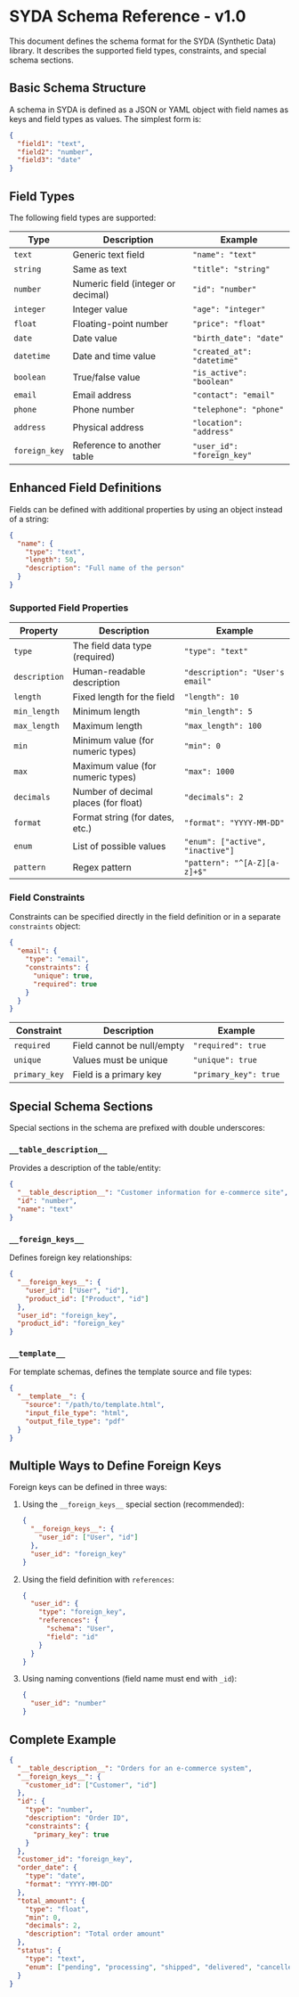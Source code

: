 # SYDA Schema Reference - v1.0

This document defines the schema format for the SYDA (Synthetic Data) library. It describes the supported field types, constraints, and special schema sections.

## Basic Schema Structure

A schema in SYDA is defined as a JSON or YAML object with field names as keys and field types as values. The simplest form is:

```json
{
  "field1": "text",
  "field2": "number",
  "field3": "date"
}
```

## Field Types

The following field types are supported:

| Type | Description | Example |
|------|-------------|---------|
| `text` | Generic text field | `"name": "text"` |
| `string` | Same as text | `"title": "string"` |
| `number` | Numeric field (integer or decimal) | `"id": "number"` |
| `integer` | Integer value | `"age": "integer"` |
| `float` | Floating-point number | `"price": "float"` |
| `date` | Date value | `"birth_date": "date"` |
| `datetime` | Date and time value | `"created_at": "datetime"` |
| `boolean` | True/false value | `"is_active": "boolean"` |
| `email` | Email address | `"contact": "email"` |
| `phone` | Phone number | `"telephone": "phone"` |
| `address` | Physical address | `"location": "address"` |
| `foreign_key` | Reference to another table | `"user_id": "foreign_key"` |

## Enhanced Field Definitions

Fields can be defined with additional properties by using an object instead of a string:

```json
{
  "name": {
    "type": "text",
    "length": 50,
    "description": "Full name of the person"
  }
}
```

### Supported Field Properties

| Property | Description | Example |
|----------|-------------|---------|
| `type` | The field data type (required) | `"type": "text"` |
| `description` | Human-readable description | `"description": "User's email"` |
| `length` | Fixed length for the field | `"length": 10` |
| `min_length` | Minimum length | `"min_length": 5` |
| `max_length` | Maximum length | `"max_length": 100` |
| `min` | Minimum value (for numeric types) | `"min": 0` |
| `max` | Maximum value (for numeric types) | `"max": 1000` |
| `decimals` | Number of decimal places (for float) | `"decimals": 2` |
| `format` | Format string (for dates, etc.) | `"format": "YYYY-MM-DD"` |
| `enum` | List of possible values | `"enum": ["active", "inactive"]` |
| `pattern` | Regex pattern | `"pattern": "^[A-Z][a-z]+$"` |

### Field Constraints

Constraints can be specified directly in the field definition or in a separate `constraints` object:

```json
{
  "email": {
    "type": "email",
    "constraints": {
      "unique": true,
      "required": true
    }
  }
}
```

| Constraint | Description | Example |
|------------|-------------|---------|
| `required` | Field cannot be null/empty | `"required": true` |
| `unique` | Values must be unique | `"unique": true` |
| `primary_key` | Field is a primary key | `"primary_key": true` |

## Special Schema Sections

Special sections in the schema are prefixed with double underscores:

### `__table_description__`

Provides a description of the table/entity:

```json
{
  "__table_description__": "Customer information for e-commerce site",
  "id": "number",
  "name": "text"
}
```

### `__foreign_keys__`

Defines foreign key relationships:

```json
{
  "__foreign_keys__": {
    "user_id": ["User", "id"],
    "product_id": ["Product", "id"]
  },
  "user_id": "foreign_key",
  "product_id": "foreign_key"
}
```

### `__template__`

For template schemas, defines the template source and file types:

```json
{
  "__template__": {
    "source": "/path/to/template.html",
    "input_file_type": "html",
    "output_file_type": "pdf"
  }
}
```

## Multiple Ways to Define Foreign Keys

Foreign keys can be defined in three ways:

1. Using the `__foreign_keys__` special section (recommended):
   ```json
   {
     "__foreign_keys__": {
       "user_id": ["User", "id"]
     },
     "user_id": "foreign_key"
   }
   ```

2. Using the field definition with `references`:
   ```json
   {
     "user_id": {
       "type": "foreign_key",
       "references": {
         "schema": "User",
         "field": "id"
       }
     }
   }
   ```

3. Using naming conventions (field name must end with `_id`):
   ```json
   {
     "user_id": "number"
   }
   ```

## Complete Example

```json
{
  "__table_description__": "Orders for an e-commerce system",
  "__foreign_keys__": {
    "customer_id": ["Customer", "id"]
  },
  "id": {
    "type": "number",
    "description": "Order ID",
    "constraints": {
      "primary_key": true
    }
  },
  "customer_id": "foreign_key",
  "order_date": {
    "type": "date",
    "format": "YYYY-MM-DD"
  },
  "total_amount": {
    "type": "float",
    "min": 0,
    "decimals": 2,
    "description": "Total order amount"
  },
  "status": {
    "type": "text",
    "enum": ["pending", "processing", "shipped", "delivered", "cancelled"]
  }
}
```
